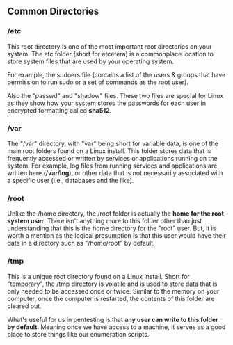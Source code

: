 ## Common Directories

### /etc

This root directory is one of the most important root directories on your system. The etc folder (short for etcetera) is a commonplace location to store system files that are used by your operating system. 

For example, the sudoers file (contains a list of the users & groups that have permission to run sudo or a set of commands as the root user).

Also the "passwd" and "shadow" files. These two files are special for Linux as they show how your system stores the passwords for each user in encrypted formatting called **sha512**.

### /var

The "/var" directory, with "var" being short for variable data,  is one of the main root folders found on a Linux install. This folder stores data that is frequently accessed or written by services or applications running on the system. For example, log files from running services and applications are written here (**/var/log**), or other data that is not necessarily associated with a specific user (i.e., databases and the like).

### /root

Unlike the /home directory, the /root folder is actually the **home for the root system user**. There isn't anything more to this folder other than just understanding that this is the home directory for the "root" user. But, it is worth a mention as the logical presumption is that this user would have their data in a directory such as "/home/root" by default.  

### /tmp

This is a unique root directory found on a Linux install. Short for "temporary", the /tmp directory is volatile and is used to store data that is only needed to be accessed once or twice. Similar to the memory on your computer, once the computer is restarted, the contents of this folder are cleared out.

What's useful for us in pentesting is that **any user can write to this folder by default**. Meaning once we have access to a machine, it serves as a good place to store things like our enumeration scripts.